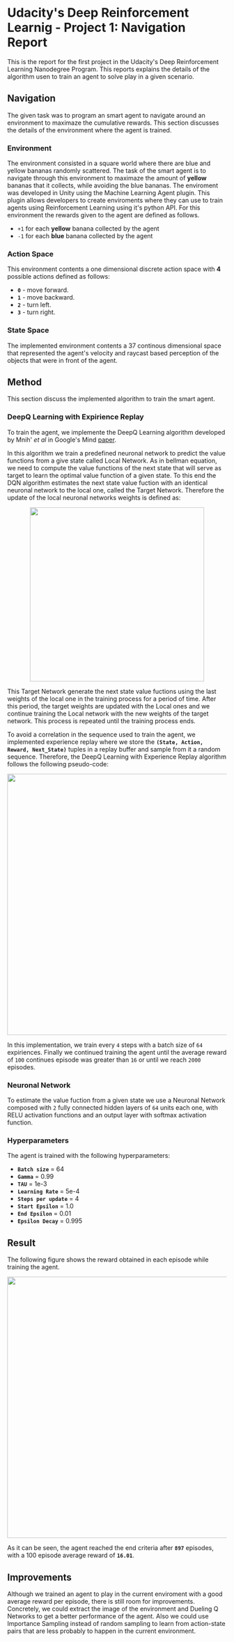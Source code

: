 # Udacity's Deep Reinforcement Learnig - Project 1: Navigation Report

This is the report for the first project in the Udacity's Deep Reinforcement Learning Nanodegree Program. This reports explains the details of the algorithm usen to train an agent to solve play in a given scenario.



## Navigation

The given task was to program an smart agent to navigate around an environment to maximaze the cumulative rewards. This section discusses the details of the environment where the agent is trained.

### Environment

The environment consisted in a square world where there are blue and yellow bananas randomly scattered. The task of the smart agent is to navigate through this environment to maximaze the amount of **yellow** bananas that it collects, while avoiding the blue bananas. The enviroment was developed in Unity using the Machine Learning Agent plugin. This plugin allows developers to create enviroments where they can use to train agents using Reinforcement Learning using it's python API. For this environment the rewards given to the agent are defined as follows.

- `+1` for each **yellow** banana collected by the agent
- `-1` for each **blue** banana collected by the agent

### Action Space

This environment contents a one dimensional discrete action space with **4** possible actions defined as follows: 

- **`0`** - move forward.
- **`1`** - move backward.
- **`2`** - turn left.
- **`3`** - turn right.

### State Space

The implemented environment contents a 37 continous dimensional space that represented the agent's velocity and raycast based perception of the objects that were in front of the agent. 

## Method

This section discuss the implemented algorithm to train the smart agent.

### DeepQ Learning with Expirience Replay

To train the agent, we implemente the DeepQ Learning algorithm developed by Mnih' *et al* in Google's Mind [paper](https://web.stanford.edu/class/psych209/Readings/MnihEtAlHassibis15NatureControlDeepRL.pdf).

In this algorithm we train a predefined neuronal network to predict the value functions from a give state called Local Network. As in bellman equation, we need to compute the value functions of the next state that will serve as target to learn the optimal value function of a given state. To this end the DQN algorithm estimates the next state value fuction with an identical neuronal network to the local one, called the Target Network. Therefore the update of the local neuronal networks weights is defined as:

<p align="center">
    <img src="https://user-images.githubusercontent.com/27258035/83926222-962b4e00-a789-11ea-8fb2-25393b948601.PNG" width="400"/>
</p>

This Target Network generate the next state value fuctions using the last weights of the local one in the training process for a period of time. After this period, the target weights are updated with the Local ones and we continue training the Local network with the new weights of the target network. This process is repeated until the training process ends. 

To avoid a correlation in the sequence used to train the agent, we implemented experience replay where we store the **`(State, Action, Reward, Next_State)`** tuples in a replay buffer and sample from it a random sequence. Therefore, the DeepQ Learning with Experience Replay algorithm follows the following pseudo-code:

<p align="center">
    <img src="https://user-images.githubusercontent.com/27258035/83926095-2b7a1280-a789-11ea-9860-51f12fecd08e.png" width="600"/>
</p>

In this implementation, we train every `4` steps with a batch size of `64` expiriences. Finally we continued training the agent until the average reward of `100` continues episode was greater than `16` or until we reach `2000` episodes.

### Neuronal Network

To estimate the value fuction from a given state we use a Neuronal Network composed with `2` fully connected hidden layers of `64` units each one, with RELU activation functions and an output layer with softmax activation function.

### Hyperparameters

The agent is trained with the following hyperparameters:

- **`Batch size`**  =  64
- **`Gamma`**  =  0.99
- **`TAU`**  =  1e-3
- **`Learning Rate`**  =  5e-4
- **`Steps per update`**  =  4
- **`Start Epsilon`**  = 1.0
- **`End Epsilon`**  = 0.01
- **`Epsilon Decay`**  = 0.995


## Result

The following figure shows the reward obtained in each episode while training the agent.

<p align="center">
    <img src="https://user-images.githubusercontent.com/27258035/83928119-eb1d9300-a78e-11ea-8395-b7b1fcaca5af.PNG" width="600"/>
</p>

As it can be seen, the agent reached the end criteria after **`897`**  episodes, with a 100 episode average reward of **`16.01`**.

## Improvements

Although we trained an agent to play in the current enviroment with a good average reward per episode, there is still room for improvements. Concretely, we could extract the image of the environment and Dueling Q Networks to get a better performance of the agent. Also we could use Importance Sampling instead of random sampling to learn from action-state pairs that are less probably to happen in the current environment.

